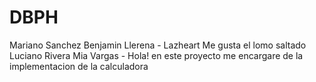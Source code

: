 # DBPH
Mariano Sanchez
Benjamin Llerena - Lazheart 
Me gusta el lomo saltado
Luciano Rivera
Mia Vargas - Hola! en este proyecto me encargare de la implementacion de la calculadora
